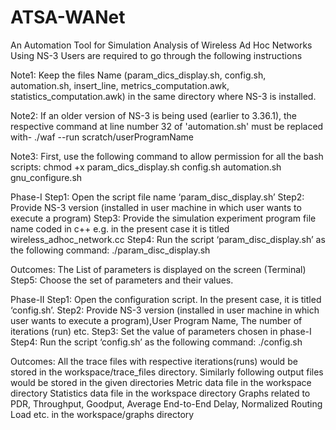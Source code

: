 # ATSA-WANet
An Automation Tool for Simulation Analysis of Wireless Ad Hoc Networks Using NS-3
Users are required to go through the following instructions

Note1: Keep the files Name (param_dics_display.sh, config.sh, automation.sh, insert_line, metrics_computation.awk, statistics_computation.awk) in the same directory where NS-3 is installed. 

Note2: If an older version of NS-3 is being used (earlier to 3.36.1), the respective command at line number 32 of 'automation.sh' must be replaced with-
./waf --run scratch/userProgramName

Note3: First, use the following command to allow permission for all the bash scripts:
chmod +x param_dics_display.sh config.sh automation.sh gnu_configure.sh

Phase-I
Step1: Open the script file name ‘param_disc_display.sh’
Step2: Provide NS-3 version (installed in user machine in which user wants to execute a program)
Step3: Provide the simulation experiment program file name coded in c++ e.g. in the present case it is titled wireless_adhoc_network.cc
Step4: Run the script ‘param_disc_display.sh’ as the following command:
./param_disc_display.sh

Outcomes: The List of parameters is displayed on the screen (Terminal)
Step5: Choose the set of parameters and their values.

Phase-II
Step1:  Open the configuration script. In the present case, it is titled ‘config.sh’.
Step2: Provide NS-3 version (installed in user machine in which user wants to execute a program),User Program Name, The number of iterations (run) etc.
Step3: Set the value of parameters chosen in phase-I
Step4: Run the script ‘config.sh’ as the following command:
./config.sh

Outcomes: All the trace files with respective iterations(runs) would be stored in the workspace/trace_files directory. Similarly following output files would be stored in the given directories
Metric data file in the workspace directory
Statistics data file in the workspace directory
Graphs related to PDR, Throughput, Goodput, Average End-to-End Delay, Normalized Routing Load etc. in the workspace/graphs directory
